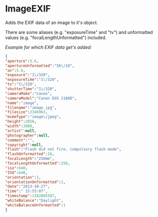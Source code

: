 ImageEXIF
=========

Adds the EXIF data of an image to it's object.

There are some aliases (e.g. "exposureTime" and "tv") and unformatted values (e.g. "focalLengthUnformatted") included.

_Example for which EXIF data get's added:_
```json
{
"aperture":5.6,
"apertureUnformatted":"56\/10",
"av":5.6,
"exposure":"1\/320",
"exposureTime":"1\/320",
"tv":"1\/320",
"shutterTime":"1\/320",
"cameraMake":"Canon",
"cameraModel":"Canon EOS 1100D",
"name":"image",
"filename":"image.jpg",
"filesize":2346963,
"mimeType":"image\/jpeg",
"height":2056,
"width":3088,
"artist":null,
"photographer":null,
"comment":"",
"copyright":null,
"flash":"Flash did not fire, compulsory flash mode",
"flashUnformatted":16,
"focalLength":"250mm",
"focalLengthUnformatted":250,
"iso":640,
"ISO":640,
"orientation":1,
"orientationUnformatted":1,
"date":"2013-10-27",
"time":" 15:53:07",
"timestamp":1382885587,
"whiteBalance":"Daylight",
"whiteBalanceUnformatted":1
}


```
